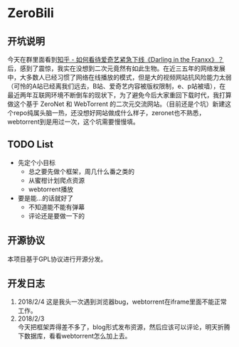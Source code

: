 # ZeroBili  

## 开坑说明  
  今天在群里面看到[知乎 - 如何看待爱奇艺紧急下线《Darling in the Franxx》？](https://www.zhihu.com/question/266592243)后，感到了震惊，我实在没想到二次元竟然有如此生物。在近三五年的网络发展中，大多数人已经习惯了网络在线播放的模式，但是大的视频网站抗风险能力太弱（可怜的A站已经离我们远去，B站、爱奇艺内容被版权限制，e、p站被墙），在最近两年互联网环境不断倒车的现状下，为了避免今后大家重回下载时代，我打算做这个基于 ZeroNet 和 WebTorrent 的二次元交流网站。（目前还是个坑）新建这个repo纯属头脑一热，还没想好网站做成什么样子，zeronet也不熟悉，webtorrent到是用过一次，这个坑需要慢慢填。

## TODO List  
* 先定个小目标
  * 总之要先做个框架，周几什么番之类的  
  * 从蜜柑计划爬点资源  
  * webtorrent播放  
* 要是能...的话就好了
  * 不知道能不能有弹幕  
  * 评论还是要做一下的  

## 开源协议
本项目基于GPL协议进行开源分发。

## 开发日志
  1. 2018/2/4
    这是我头一次遇到浏览器bug，webtorrent在iframe里面不能正常工作。
  1. 2018/2/3  
    今天把框架弄得差不多了，blog形式发布资源，然后应该可以评论，明天折腾下数据库，看看webtorrent怎么加上去。  
